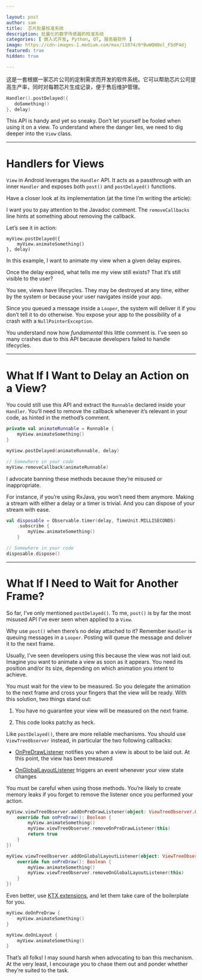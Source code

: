 ```yaml
---

layout: post
author: sam
title:  芯片批量校准系统
description: 批量化的数字传感器的校准系统
categories: [ 嵌入式开发, Python, QT, 服务器软件 ]
image: https://cdn-images-1.medium.com/max/11074/0*BwWQN0ol_F5dP4dj
featured: true
hidden: true

---
```


这是一套根据一家芯片公司的定制需求而开发的软件系统。它可以帮助芯片公司提高生产率，同时对每颗芯片生成记录，便于售后维护管理。

```kotlin
Handler().postDelayed({
   doSomething()
}, delay)
```

This API is handy and yet so sneaky. Don’t let yourself be fooled when using it on a view. To understand where the danger lies, we need to dig deeper into the `View` class.

---

# Handlers for Views

`View` in Android leverages the `Handler` API. It acts as a passthrough with an inner `Handler` and exposes both `post()` and `postDelayed()` functions.

Have a closer look at its implementation (at the time I’m writing the article):

<script src="https://gist.github.com/StephenVinouze/63ac5307d5f0ea4c9aa47aa76c7881cc.js" charset="utf-8"></script>

I want you to pay attention to the Javadoc comment. The `removeCallbacks` line hints at something about removing the callback.

Let’s see it in action:

```
myView.postDelayed({
    myView.animateSomething()
}, delay)
```

In this example, I want to animate my view when a given delay expires.

Once the delay expired, what tells me my view still exists? That it’s still visible to the user?

You see, views have lifecycles. They may be destroyed at any time, either by the system or because your user navigates inside your app.

Since you queued a message inside a `Looper`, the system will deliver it if you don’t tell it to do otherwise. You expose your app to the possibility of a crash with a `NullPointerException`.

You understand now how *fundamental* this little comment is. I’ve seen so many crashes due to this API because developers failed to handle lifecycles.

---

# What If I Want to Delay an Action on a View?

You could still use this API and extract the `Runnable` declared inside your `Handler`. You’ll need to remove the callback whenever it’s relevant in your code, as hinted in the method’s comment.

```kotlin
private val animateRunnable = Runnable {
    myView.animateSomething()
}

myView.postDelayed(animateRunnable, delay)

// Somewhere in your code
myView.removeCallback(animateRunnable)
```

I advocate banning these methods because they’re misused or inappropriate.

For instance, if you’re using RxJava, you won’t need them anymore. Making a stream with either a delay or a timer is trivial. And you can dispose of your stream with ease.

```kotlin
val disposable = Observable.timer(delay, TimeUnit.MILLISECONDS)
    .subscribe {
        myView.animateSomething()
    }

// Somewhere in your code
disposable.dispose()
```

---

# What If I Need to Wait for Another Frame?

So far, I’ve only mentioned `postDelayed()`. To me, `post()` is by far the most misused API I’ve ever seen when applied to a `View`.

Why use `post()` when there’s no delay attached to it? Remember `Handler` is queuing messages in a `Looper`. Posting will queue the message and deliver it to the next frame.

Usually, I’ve seen developers using this because the view was not laid out. Imagine you want to animate a view as soon as it appears. You need its position and/or its size, depending on which animation you intent to achieve.

You must wait for the view to be measured. So you delegate the animation to the next frame and cross your fingers that the view will be ready. With this solution, two things stand out:

1. You have no guarantee your view will be measured on the next frame.

1. This code looks patchy as heck.

Like `postDelayed()`, there are more reliable mechanisms. You should use `ViewTreeObserver` instead, in particular the two following callbacks:

- [OnPreDrawListener](https://developer.android.com/reference/android/view/ViewTreeObserver.OnPreDrawListener) notifies you when a view is about to be laid out. At this point, the view has been measured

- [OnGlobalLayoutListener](https://developer.android.com/reference/android/view/ViewTreeObserver.OnGlobalLayoutListener) triggers an event whenever your view state changes

You must be careful when using those methods. You’re likely to create memory leaks if you forget to remove the listener once you performed your action.

```kotlin
myView.viewTreeObserver.addOnPreDrawListener(object: ViewTreeObserver.OnPreDrawListener {
    override fun onPreDraw(): Boolean {
        myView.animateSomething()
        myView.viewTreeObserver.removeOnPreDrawListener(this)
        return true
    }
})

myView.viewTreeObserver.addOnGlobalLayoutListener(object: ViewTreeObserver.OnGlobalLayoutListener {
    override fun onPreDraw(): Boolean {
        myView.animateSomething()
        myView.viewTreeObserver.removeOnGlobalLayoutListener(this)
    }
})
```

Even better, use [KTX extensions](https://developer.android.com/kotlin/ktx), and let them take care of the boilerplate for you.

```kotlin
myView.doOnPreDraw {
    myView.animateSomething()
}

myView.doOnLayout {
    myView.animateSomething()
}
```

That’s all folks! I may sound harsh when advocating to ban this mechanism. At the very least, I encourage you to chase them out and ponder whether they’re suited to the task.
